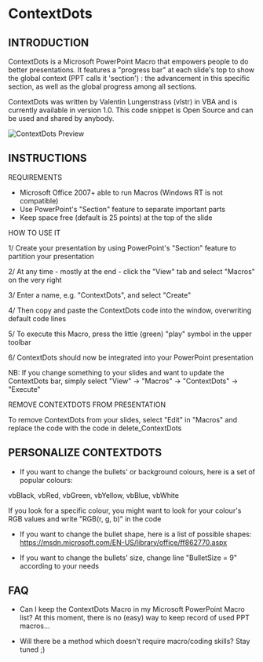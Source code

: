 # ContextDots

INTRODUCTION
-------------------------

ContextDots is a Microsoft PowerPoint Macro that empowers people
to do better presentations. It features a "progress bar" at each slide's
top to show the global context (PPT calls it 'section') : the
advancement in this specific section, as well as the global progress
among all sections.

ContextDots was written by Valentin Lungenstrass (vlstr) in VBA and is
currently available in version 1.0. This code snippet is Open Source
and can be used and shared by anybody.

![ContextDots Preview](https://raw.githubusercontent.com/byvlstr/ContextDots/master/Preview/Screenshot.png)


INSTRUCTIONS
-------------------------

REQUIREMENTS
+ Microsoft Office 2007+ able to run Macros (Windows RT is not
compatible)
+ Use PowerPoint's "Section" feature to separate important parts
+ Keep space free (default is 25 points) at the top of the slide


HOW TO USE IT

1/ Create your presentation by using PowerPoint's "Section" feature to
partition your presentation

2/ At any time - mostly at the end - click the "View" tab and select
"Macros" on the very right

3/ Enter a name, e.g. "ContextDots", and select "Create"

4/ Then copy and paste the ContextDots code into the window,
overwriting default code lines

5/ To execute this Macro, press the little (green) "play" symbol in the
upper toolbar

6/ ContextDots should now be integrated into your PowerPoint
presentation

NB: If you change something to your slides and want to update the ContextDots bar,
simply select "View" -> "Macros" -> "ContextDots" -> "Execute"



REMOVE CONTEXTDOTS FROM PRESENTATION

To remove ContextDots from your slides, select "Edit" in "Macros" and
replace the code with the code in delete_ContextDots



PERSONALIZE CONTEXTDOTS
-------------------------

+ If you want to change the bullets' or background colours, here is a
set of popular colours:

vbBlack, vbRed, vbGreen, vbYellow, vbBlue, vbWhite

If you look for a specific colour, you might want to look for your
colour's RGB values and write "RGB(r, g, b)" in the code



+ If you want to change the bullet shape, here is a list of possible
shapes:
https://msdn.microsoft.com/EN-US/library/office/ff862770.aspx


+ If you want to change the bullets' size, change line "BulletSize = 9"
according to your needs



FAQ
-------------------------

- Can I keep the ContextDots Macro in my Microsoft PowerPoint Macro list? At this moment, there is no (easy) way to keep record of used PPT macros... 

- Will there be a method which doesn't require macro/coding skills? Stay tuned ;)


